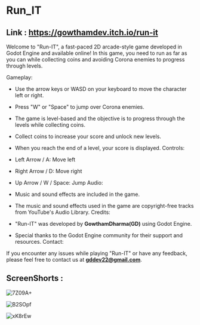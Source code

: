 
# Run_IT

## Link : https://gowthamdev.itch.io/run-it

Welcome to "Run-IT", a fast-paced 2D arcade-style game developed in Godot Engine and available online! In this game, you need to run as far as you can while collecting coins and avoiding Corona enemies to progress through levels.

Gameplay:

* Use the arrow keys or WASD on your keyboard to move the character left or right.
* Press "W" or "Space" to jump over Corona enemies.
* The game is level-based and the objective is to progress through the levels while collecting coins.
* Collect coins to increase your score and unlock new levels.
* When you reach the end of a level, your score is displayed.
Controls:

* Left Arrow / A: Move left
* Right Arrow / D: Move right
* Up Arrow / W / Space: Jump
Audio:

* Music and sound effects are included in the game.
* The music and sound effects used in the game are copyright-free tracks from YouTube's Audio Library.
Credits:

* "Run-IT" was developed by **GowthamDharma(GD)** using Godot Engine.
* Special thanks to the Godot Engine community for their support and resources.
Contact:

If you encounter any issues while playing "Run-IT" or have any feedback, please feel free to contact us at **gddev22@gmail.com**.

## ScreenShorts :

![7Z09A+](https://user-images.githubusercontent.com/105642850/224545917-3985895e-2c02-43ef-89ed-75ef524b67d6.png)

![B2SOpf](https://user-images.githubusercontent.com/105642850/224545921-c20b9f63-2c91-47a4-9ac8-0a612d53ed0f.png)

![xK8rEw](https://user-images.githubusercontent.com/105642850/224545922-b3660932-d07a-4530-95ad-e661d0c150fe.png)
